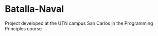 # Batalla-Naval
Project developed at the UTN campus San Carlos in the Programming Principles course
